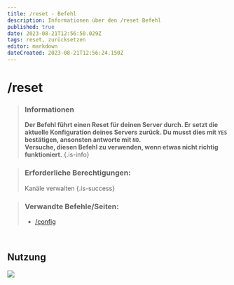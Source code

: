 ```yaml
---
title: /reset - Befehl
description: Informationen über den /reset Befehl
published: true
date: 2023-08-21T12:56:50.029Z
tags: reset, zurücksetzen
editor: markdown
dateCreated: 2023-08-21T12:56:24.150Z
---
```


# /reset

>### Informationen
>**Der Befehl führt einen Reset für deinen Server durch. Er setzt die aktuelle Konfiguration deines Servers zurück. Du musst dies mit `YES` bestätigen, ansonsten antworte mit `NO`. <br>
Versuche, diesen Befehl zu verwenden, wenn etwas nicht richtig funktioniert.**
>{.is-info}

>### Erforderliche Berechtigungen:
> Kanäle verwalten
>{.is-success}

>### Verwandte Befehle/Seiten:
>-   [/config](/de/commands/important/config/)

<br>

## Nutzung

![](/new_reset.gif)